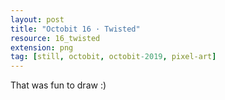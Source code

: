 ```yaml
---
layout: post
title: "Octobit 16 · Twisted"
resource: 16_twisted
extension: png
tag: [still, octobit, octobit-2019, pixel-art]
---
```

That was fun to draw :)